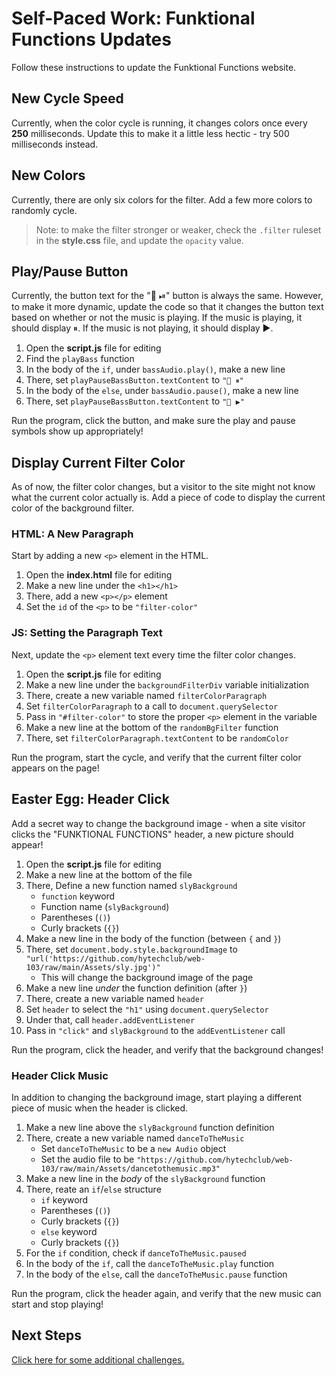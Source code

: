 # Self-Paced Work: Funktional Functions Updates
Follow these instructions to update the Funktional Functions website.

## New Cycle Speed
Currently, when the color cycle is running, it changes colors once every **250** milliseconds. Update this to make it a little less hectic - try 500 milliseconds instead.

## New Colors
Currently, there are only six colors for the filter. Add a few more colors to randomly cycle.

>Note: to make the filter stronger or weaker, check the `.filter` ruleset in the **style.css** file, and update the `opacity` value.

## Play/Pause Button
Currently, the button text for the "🎸 ⏯" button is always the same. However, to make it more dynamic, update the code so that it changes the button text based on whether or not the music is playing. If the music is playing, it should display ⏸. If the music is not playing, it should display ▶.

1. Open the **script.js** file for editing
1. Find the `playBass` function
1. In the body of the `if`, under `bassAudio.play()`, make a new line
1. There, set `playPauseBassButton.textContent` to `"🎸 ⏸"`
1. In the body of the `else`, under `bassAudio.pause()`, make a new line
1. There, set `playPauseBassButton.textContent` to `"🎸 ▶"`

Run the program, click the button, and make sure the play and pause symbols show up appropriately!

## Display Current Filter Color
As of now, the filter color changes, but a visitor to the site might not know what the current color actually is. Add a piece of code to display the current color of the background filter.

### HTML: A New Paragraph
Start by adding a new `<p>` element in the HTML.

1. Open the **index.html** file for editing
1. Make a new line under the `<h1></h1>`
1. There, add a new `<p></p>` element
1. Set the `id` of the `<p>` to be `"filter-color"`

### JS: Setting the Paragraph Text
Next, update the `<p>` element text every time the filter color changes.

1. Open the **script.js** file for editing
1. Make a new line under the `backgroundFilterDiv` variable initialization
1. There, create a new variable named `filterColorParagraph`
1. Set `filterColorParagraph` to a call to `document.querySelector`
1. Pass in `"#filter-color"` to store the proper `<p>` element in the variable
1. Make a new line at the bottom of the `randomBgFilter` function
1. There, set `filterColorParagraph.textContent` to be `randomColor`

Run the program, start the cycle, and verify that the current filter color appears on the page!

## Easter Egg: Header Click
Add a secret way to change the background image - when a site visitor clicks the "FUNKTIONAL FUNCTIONS" header, a new picture should appear!

1. Open the **script.js** file for editing
1. Make a new line at the bottom of the file
1. There, Define a new function named `slyBackground`
    - `function` keyword
    - Function name (`slyBackground`)
    - Parentheses (`()`)
    - Curly brackets (`{}`)
1. Make a new line in the body of the function (between `{` and `}`)
1. There, set `document.body.style.backgroundImage` to `"url('https://github.com/hytechclub/web-103/raw/main/Assets/sly.jpg')"`
    - This will change the background image of the page
1. Make a new line _under_ the function definition (after `}`)
1. There, create a new variable named `header`
1. Set `header` to select the `"h1"` using `document.querySelector`
1. Under that, call `header.addEventListener`
1. Pass in `"click"` and `slyBackground` to the `addEventListener` call

Run the program, click the header, and verify that the background changes!

### Header Click Music
In addition to changing the background image, start playing a different piece of music when the header is clicked.

1. Make a new line above the `slyBackground` function definition
1. There, create a new variable named `danceToTheMusic`
    - Set `danceToTheMusic` to be a `new Audio` object
    - Set the audio file to be `"https://github.com/hytechclub/web-103/raw/main/Assets/dancetothemusic.mp3"`
1. Make a new line in the _body_ of the `slyBackground` function
1. There, reate an `if`/`else` structure
    - `if` keyword
    - Parentheses (`()`)
    - Curly brackets (`{}`)
    - `else` keyword
    - Curly brackets (`{}`)
1. For the `if` condition, check if `danceToTheMusic.paused`
1. In the body of the `if`, call the `danceToTheMusic.play` function
1. In the body of the `else`, call the `danceToTheMusic.pause` function

Run the program, click the header again, and verify that the new music can start and stop playing!

## Next Steps
[Click here for some additional challenges.](Challenges.md)
